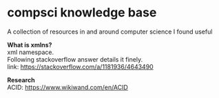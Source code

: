 # compsci knowledge base
A collection of resources in and around computer science I found useful

**What is xmlns?**  
    xml namespace.   
    Following stackoverflow answer details it finely.  
    link: https://stackoverflow.com/a/1181936/4643490


**Research**  
ACID: https://www.wikiwand.com/en/ACID
